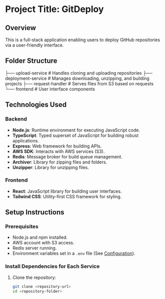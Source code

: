 # Project Title: GitDeploy

## Overview
This is a full-stack application enabling users to deploy GitHub repositories via a user-friendly interface.

## Folder Structure
├── upload-service # Handles cloning and uploading repositories 
├── deployment-service # Manages downloading, unzipping, and building projects 
├── request-handler # Serves files from S3 based on requests 
└── frontend # User interface components


## Technologies Used

### Backend
- **Node.js**: Runtime environment for executing JavaScript code.
- **TypeScript**: Typed superset of JavaScript for building robust applications.
- **Express**: Web framework for building APIs.
- **AWS SDK**: Interacts with AWS services (S3).
- **Redis**: Message broker for build queue management.
- **Archiver**: Library for zipping files and folders.
- **Unzipper**: Library for unzipping files.

### Frontend
- **React**: JavaScript library for building user interfaces.
- **Tailwind CSS**: Utility-first CSS framework for styling.

## Setup Instructions

### Prerequisites
- Node.js and npm installed.
- AWS account with S3 access.
- Redis server running.
- Environment variables set in a `.env` file (See [Configuration](#configuration)).

### Install Dependencies for Each Service
1. Clone the repository:
   ```bash
   git clone <repository-url>
   cd <repository-folder>

